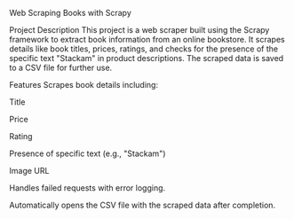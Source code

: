Web Scraping Books with Scrapy

Project Description
This project is a web scraper built using the Scrapy framework to extract book information from an online bookstore. It scrapes details like book titles, prices, ratings, and checks for the presence of the specific text "Stackam" in product descriptions. The scraped data is saved to a CSV file for further use.

Features
Scrapes book details including:

Title

Price

Rating

Presence of specific text (e.g., "Stackam")

Image URL

Handles failed requests with error logging.

Automatically opens the CSV file with the scraped data after completion.
